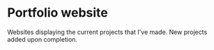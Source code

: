 # Portfolio website
Websites displaying the current projects that I've made. New projects added upon completion.